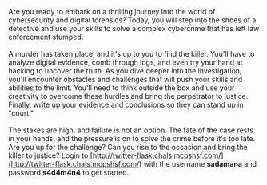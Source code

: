 Are you ready to embark on a thrilling journey into the world of cybersecurity and digital forensics? Today, you will step into the shoes of a detective and use your skills to solve a complex cybercrime that has left law enforcement stumped.
<br /><br />
A murder has taken place, and it's up to you to find the killer. You'll have to analyze digital evidence, comb through logs, and even try your hand at hacking to uncover the truth. As you dive deeper into the investigation, you'll encounter obstacles and challenges that will push your skills and abilities to the limit. You'll need to think outside the box and use your creativity to overcome these hurdles and bring the perpetrator to justice. Finally, write up your evidence and conclusions so they can stand up in "court."
<br /><br />
The stakes are high, and failure is not an option. The fate of the case rests in your hands, and the pressure is on to solve the crime before it's too late. Are you up for the challenge? Can you rise to the occasion and bring the killer to justice? Login to [http://twitter-flask.chals.mcpshsf.com/](http://twitter-flask.chals.mcpshsf.com/) with the username **sadamana** and password **s4d4m4n4** to get started.